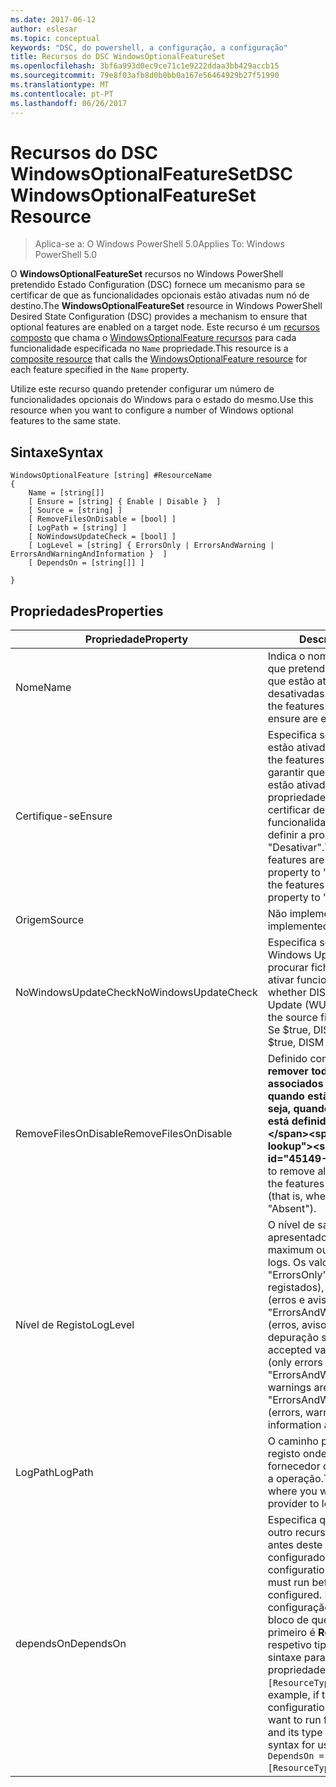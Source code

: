 ```yaml
---
ms.date: 2017-06-12
author: eslesar
ms.topic: conceptual
keywords: "DSC, do powershell, a configuração, a configuração"
title: Recursos do DSC WindowsOptionalFeatureSet
ms.openlocfilehash: 3bf6a993d0ec9ce71c1e9222ddaa3bb429accb15
ms.sourcegitcommit: 79e8f03afb8d0b0bb0a167e56464929b27f51990
ms.translationtype: MT
ms.contentlocale: pt-PT
ms.lasthandoff: 06/26/2017
---
```

# <a name="dsc-windowsoptionalfeatureset-resource"></a><span data-ttu-id="45149-103">Recursos do DSC WindowsOptionalFeatureSet</span><span class="sxs-lookup"><span data-stu-id="45149-103">DSC WindowsOptionalFeatureSet Resource</span></span>

> <span data-ttu-id="45149-104">Aplica-se a: O Windows PowerShell 5.0</span><span class="sxs-lookup"><span data-stu-id="45149-104">Applies To: Windows PowerShell 5.0</span></span>

<span data-ttu-id="45149-105">O **WindowsOptionalFeatureSet** recursos no Windows PowerShell pretendido Estado Configuration (DSC) fornece um mecanismo para se certificar de que as funcionalidades opcionais estão ativadas num nó de destino.</span><span class="sxs-lookup"><span data-stu-id="45149-105">The **WindowsOptionalFeatureSet** resource in Windows PowerShell Desired State Configuration (DSC) provides a mechanism to ensure that optional features are enabled on a target node.</span></span> <span data-ttu-id="45149-106">Este recurso é um [recursos composto](authoringResourceComposite.md) que chama o [WindowsOptionalFeature recursos](windowsOptionalFeatureResource.md) para cada funcionalidade especificada no `Name` propriedade.</span><span class="sxs-lookup"><span data-stu-id="45149-106">This resource is a [composite resource](authoringResourceComposite.md) that calls the [WindowsOptionalFeature resource](windowsOptionalFeatureResource.md) for each feature specified in the `Name` property.</span></span>

<span data-ttu-id="45149-107">Utilize este recurso quando pretender configurar um número de funcionalidades opcionais do Windows para o estado do mesmo.</span><span class="sxs-lookup"><span data-stu-id="45149-107">Use this resource when you want to configure a number of Windows optional features to the same state.</span></span>

## <a name="syntax"></a><span data-ttu-id="45149-108">Sintaxe</span><span class="sxs-lookup"><span data-stu-id="45149-108">Syntax</span></span>

```
WindowsOptionalFeature [string] #ResourceName
{
    Name = [string[]]
    [ Ensure = [string] { Enable | Disable }  ]
    [ Source = [string] ] 
    [ RemoveFilesOnDisable = [bool] ]  
    [ LogPath = [string] ]
    [ NoWindowsUpdateCheck = [bool] ]
    [ LogLevel = [string] { ErrorsOnly | ErrorsAndWarning | ErrorsAndWarningAndInformation }  ]
    [ DependsOn = [string[]] ]
    
}
```

## <a name="properties"></a><span data-ttu-id="45149-109">Propriedades</span><span class="sxs-lookup"><span data-stu-id="45149-109">Properties</span></span>

|  <span data-ttu-id="45149-110">Propriedade</span><span class="sxs-lookup"><span data-stu-id="45149-110">Property</span></span>  |  <span data-ttu-id="45149-111">Descrição</span><span class="sxs-lookup"><span data-stu-id="45149-111">Description</span></span>   | 
|---|---| 
| <span data-ttu-id="45149-112">Nome</span><span class="sxs-lookup"><span data-stu-id="45149-112">Name</span></span>| <span data-ttu-id="45149-113">Indica o nome das funcionalidades que pretende para se certificar de que estão ativadas ou desativadas.</span><span class="sxs-lookup"><span data-stu-id="45149-113">Indicates the name of the features that you want to ensure are enabled or disabled.</span></span>| 
| <span data-ttu-id="45149-114">Certifique-se</span><span class="sxs-lookup"><span data-stu-id="45149-114">Ensure</span></span>| <span data-ttu-id="45149-115">Especifica se as funcionalidades estão ativadas.</span><span class="sxs-lookup"><span data-stu-id="45149-115">Specifies whether the features are enabled.</span></span> <span data-ttu-id="45149-116">Para garantir que as funcionalidades estão ativadas, defina esta propriedade como "Ativar" para se certificar de que as funcionalidades estão desativadas, definir a propriedade para "Desativar".</span><span class="sxs-lookup"><span data-stu-id="45149-116">To ensure that the features are enabled, set this property to "Enable" To ensure that the features are disabled, set the property to "Disable".</span></span>|
| <span data-ttu-id="45149-117">Origem</span><span class="sxs-lookup"><span data-stu-id="45149-117">Source</span></span>| <span data-ttu-id="45149-118">Não implementado.</span><span class="sxs-lookup"><span data-stu-id="45149-118">Not implemented.</span></span>|
| <span data-ttu-id="45149-119">NoWindowsUpdateCheck</span><span class="sxs-lookup"><span data-stu-id="45149-119">NoWindowsUpdateCheck</span></span>| <span data-ttu-id="45149-120">Especifica se o DISM contacta Windows Update (WU) quando a procurar ficheiros de origem para ativar funcionalidades.</span><span class="sxs-lookup"><span data-stu-id="45149-120">Specifies whether DISM contacts Windows Update (WU) when searching for the source files to enable features.</span></span> <span data-ttu-id="45149-121">Se $true, DISM não contactar WU.</span><span class="sxs-lookup"><span data-stu-id="45149-121">If $true, DISM does not contact WU.</span></span>|
| <span data-ttu-id="45149-122">RemoveFilesOnDisable</span><span class="sxs-lookup"><span data-stu-id="45149-122">RemoveFilesOnDisable</span></span>| <span data-ttu-id="45149-123">Definido como **$true** para remover todos os ficheiros associados as funcionalidades quando estão desativadas (ou seja, quando **Certifique-se** está definido para "Ausente").</span><span class="sxs-lookup"><span data-stu-id="45149-123">Set to **$true** to remove all files associated with the features when they are disabled (that is, when **Ensure** is set to "Absent").</span></span>|
| <span data-ttu-id="45149-124">Nível de Registo</span><span class="sxs-lookup"><span data-stu-id="45149-124">LogLevel</span></span>| <span data-ttu-id="45149-125">O nível de saída máximo apresentado nos registos.</span><span class="sxs-lookup"><span data-stu-id="45149-125">The maximum output level shown in the logs.</span></span> <span data-ttu-id="45149-126">Os valores aceites são: "ErrorsOnly" (apenas erros são registados), "ErrorsAndWarning" (erros e avisos são registados) e "ErrorsAndWarningAndInformation" (erros, avisos e informações de depuração são registados).</span><span class="sxs-lookup"><span data-stu-id="45149-126">The accepted values are: "ErrorsOnly" (only errors are logged), "ErrorsAndWarning" (errors and warnings are logged), and "ErrorsAndWarningAndInformation" (errors, warnings, and debug information are logged).</span></span>|
| <span data-ttu-id="45149-127">LogPath</span><span class="sxs-lookup"><span data-stu-id="45149-127">LogPath</span></span>| <span data-ttu-id="45149-128">O caminho para um ficheiro de registo onde pretende que o fornecedor de recursos para iniciar a operação.</span><span class="sxs-lookup"><span data-stu-id="45149-128">The path to a log file where you want the resource provider to log the operation.</span></span>| 
| <span data-ttu-id="45149-129">dependsOn</span><span class="sxs-lookup"><span data-stu-id="45149-129">DependsOn</span></span>| <span data-ttu-id="45149-130">Especifica que a configuração de outro recurso tem de executar antes deste recurso é configurado.</span><span class="sxs-lookup"><span data-stu-id="45149-130">Specifies that the configuration of another resource must run before this resource is configured.</span></span> <span data-ttu-id="45149-131">Por exemplo, se o ID da configuração do recurso de script bloco de que pretende executar primeiro é __ResourceName__ e o respetivo tipo é __ResourceType__, a sintaxe para utilizar esta propriedade é `DependsOn = "[ResourceType]ResourceName"`.</span><span class="sxs-lookup"><span data-stu-id="45149-131">For example, if the ID of the resource configuration script block that you want to run first is __ResourceName__ and its type is __ResourceType__, the syntax for using this property is `DependsOn = "[ResourceType]ResourceName"`.</span></span>| 
 



